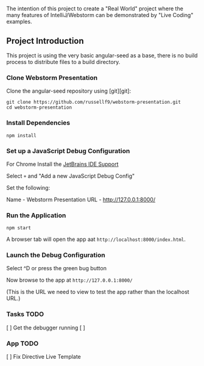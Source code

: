 #

The intention of this project to create a "Real World" project where the many features of IntelliJ/Webstorm can be demonstrated by "Live Coding" examples.
 
## Project Introduction

This project is using the very basic angular-seed as a base, there is no build process to distribute files to a build directory.


### Clone Webstorm Presentation

Clone the angular-seed repository using [git][git]:

```
git clone https://github.com/russellf9/webstorm-presentation.git
cd webstorm-presentation
```

### Install Dependencies

```
npm install
```

### Set up a JavaScript Debug Configuration


For Chrome Install the [JetBrains IDE Support](https://chrome.google.com/webstore/detail/jetbrains-ide-support/hmhgeddbohgjknpmjagkdomcpobmllji?hl=en)

Select `+` and "Add a new JavaScript Debug Config"

Set the following:

Name - Webstorm Presentation
URL - http://127.0.0.1:8000/


### Run the Application

```
npm start
```
A browser tab will open the app aat `http://localhost:8000/index.html`.


### Launch the Debug Configuration

Select ^D or press the green bug button

Now browse to the app at `http://127.0.0.1:8000/`

(This is the URL we need to view to test the app rather than the localhost URL.)


### Tasks TODO

[ ] Get the debugger running
[ ] 


### App TODO
[ ] Fix Directive Live Template

